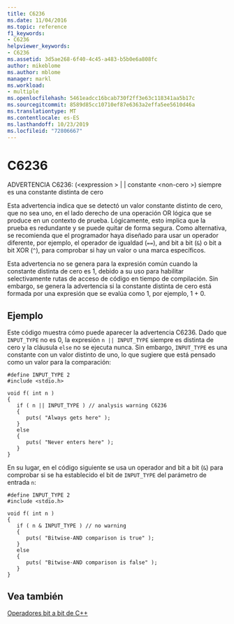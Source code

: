```yaml
---
title: C6236
ms.date: 11/04/2016
ms.topic: reference
f1_keywords:
- C6236
helpviewer_keywords:
- C6236
ms.assetid: 3d5ae268-6f40-4c45-a483-b5b0e6a808fc
author: mikeblome
ms.author: mblome
manager: markl
ms.workload:
- multiple
ms.openlocfilehash: 5461eadcc16bcab730f2ff3e63c118341aa5b17c
ms.sourcegitcommit: 8589d85cc10710ef87e6363a2effa5ee5610d46a
ms.translationtype: MT
ms.contentlocale: es-ES
ms.lasthandoff: 10/23/2019
ms.locfileid: "72806667"
---
```

# <a name="c6236"></a>C6236
ADVERTENCIA C6236: (\<expression > &#124; &#124; constante \<non-cero >) siempre es una constante distinta de cero

 Esta advertencia indica que se detectó un valor constante distinto de cero, que no sea uno, en el lado derecho de una operación OR lógica que se produce en un contexto de prueba. Lógicamente, esto implica que la prueba es redundante y se puede quitar de forma segura. Como alternativa, se recomienda que el programador haya diseñado para usar un operador diferente, por ejemplo, el operador de igualdad (`==`), and bit a bit (`&`) o bit a bit XOR (`^`), para comprobar si hay un valor o una marca específicos.

 Esta advertencia no se genera para la expresión común cuando la constante distinta de cero es 1, debido a su uso para habilitar selectivamente rutas de acceso de código en tiempo de compilación. Sin embargo, se genera la advertencia si la constante distinta de cero está formada por una expresión que se evalúa como 1, por ejemplo, 1 + 0.

## <a name="example"></a>Ejemplo
 Este código muestra cómo puede aparecer la advertencia C6236. Dado que `INPUT_TYPE` no es 0, la expresión `n || INPUT_TYPE` siempre es distinta de cero y la cláusula `else` no se ejecuta nunca. Sin embargo, `INPUT_TYPE` es una constante con un valor distinto de uno, lo que sugiere que está pensado como un valor para la comparación:

```
#define INPUT_TYPE 2
#include <stdio.h>

void f( int n )
{
   if ( n || INPUT_TYPE ) // analysis warning C6236
   {
      puts( "Always gets here" );
   }
   else
   {
      puts( "Never enters here" );
   }
}
```

 En su lugar, en el código siguiente se usa un operador and bit a bit (`&`) para comprobar si se ha establecido el bit de `INPUT_TYPE` del parámetro de entrada `n`:

```
#define INPUT_TYPE 2
#include <stdio.h>

void f( int n )
{
   if ( n & INPUT_TYPE ) // no warning
   {
      puts( "Bitwise-AND comparison is true" );
   }
   else
   {
      puts( "Bitwise-AND comparison is false" );
   }
}
```

## <a name="see-also"></a>Vea también
 [Operadores bit a bit de C++](https://www.microsoft.com/download/details.aspx?id=55979)
